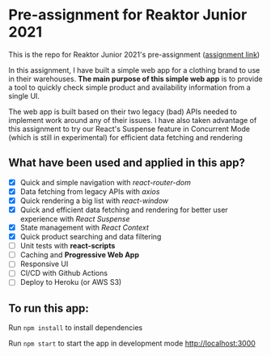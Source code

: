 # Pre-assignment for Reaktor Junior 2021
This is the repo for Reaktor Junior 2021's pre-assignment ([assignment link](https://www.reaktor.com/junior-dev-assignment/))

In this assignment, I have built a simple web app for a clothing brand to use in their warehouses. **The main purpose of this simple web app** is to provide a tool to quickly check simple product and availability information from a single UI.

The web app is built based on their two legacy (bad) APIs needed to implement work around any of their issues. I have also taken advantage of this assignment to try our React's Suspense feature in Concurrent Mode (which is still in experimental) for efficient data fetching and rendering

## What have been used and applied in this app?
- [x] Quick and simple navigation with *react-router-dom*
- [x] Data fetching from legacy APIs with *axios*
- [x] Quick rendering a big list with *react-window*
- [x] Quick and efficient data fetching and rendering for better user experience with *React Suspense*
- [x] State management with *React Context*
- [x] Quick product searching and data filtering
- [ ] Unit tests with **react-scripts**
- [ ] Caching and **Progressive Web App**
- [ ] Responsive UI
- [ ] CI/CD with Github Actions
- [ ] Deploy to Heroku (or AWS S3)

## To run this app:
Run `npm install` to install dependencies

Run `npm start` to start the app in development mode [http://localhost:3000](http://localhost:3000)